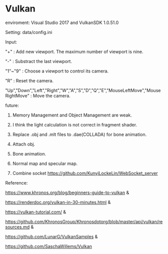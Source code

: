 # Vulkan

enviroment: Visual Studio 2017 and VulkanSDK 1.0.51.0


Setting: data/config.ini


Input:

  "+" : Add new viewport. The maximum number of viewport is nine.

  "-" : Substract the last viewport.

  "1"~"9" : Choose a viewport to control its camera.

  "R" : Reset the camera.

  "Up","Down","Left","Right","W","A","S","D","Q","E","MouseLeftMove","MouseRightMove" : Move the camera.


future:
  1. Memory Management and Object Management are weak.
  
  2. I think the light calculation is not correct in fragment shader.
  
  3. Replace .obj and .mlt files to .dae(COLLADA) for bone animation.
  
  4. Attach obj.
  
  5. Bone animation.
  
  6. Normal map and specular map.
  
  7. Combine socket https://github.com/KunyiLockeLin/WebSocket_server
  
 
Reference:

https://www.khronos.org/blog/beginners-guide-to-vulkan &

https://renderdoc.org/vulkan-in-30-minutes.html &

https://vulkan-tutorial.com/ &

https://github.com/KhronosGroup/Khronosdotorg/blob/master/api/vulkan/resources.md &

https://github.com/LunarG/VulkanSamples &

https://github.com/SaschaWillems/Vulkan
